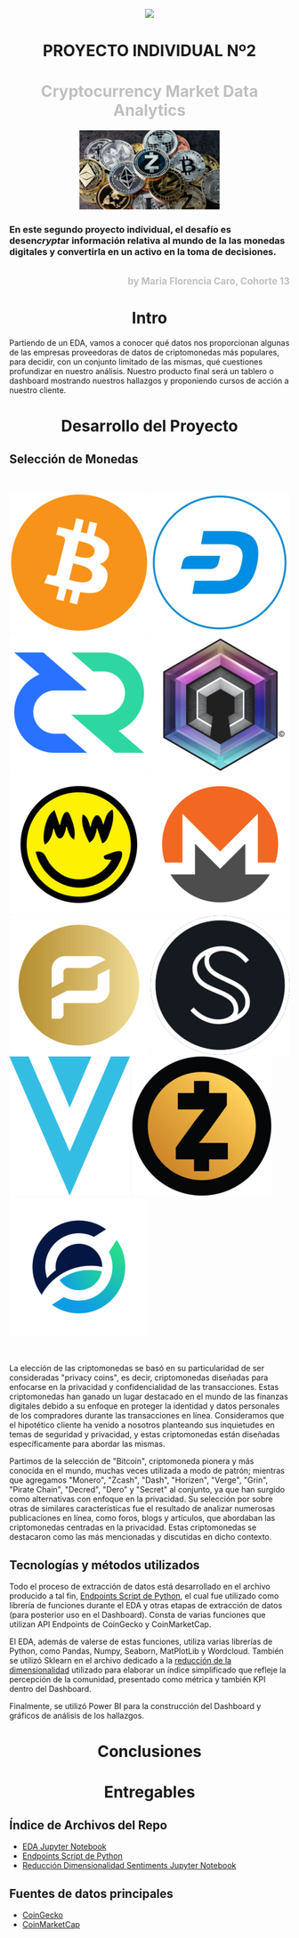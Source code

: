 <p align=center><img src=https://d31uz8lwfmyn8g.cloudfront.net/Assets/logo-henry-white-lg.png><p>

# <h1 align=center> **PROYECTO INDIVIDUAL Nº2** </h1>

# <h1 align=center>**<span style="color:silver">Cryptocurrency Market Data Analytics</span>**</h1>

<p align="center">
  <img src="src/crypto.jpg" alt="cryptocoins"  width="50%"/>
</p>

### En este segundo proyecto individual, el desafío es desen***crypt***ar información relativa al mundo de la las monedas digitales y convertirla en un activo en la toma de decisiones.
<br>
<div style="text-align: right; color: silver; font-size: 1.2em; font-weight: bold;">
  <a href="https://github.com/MarFloCaro" style="color: silver; text-decoration: none;">
    by Maria Florencia Caro, Cohorte 13
  </a>
</div>

# <h1 align=center> **Intro** </h1>

Partiendo de un EDA, vamos a conocer qué datos nos proporcionan algunas de las empresas proveedoras de datos de criptomonedas más populares, para decidir, con un conjunto limitado de las mismas, qué cuestiones profundizar en nuestro análisis. Nuestro producto final será un tablero o dashboard mostrando nuestros hallazgos y proponiendo cursos de acción a nuestro cliente.

# <h1 align=center> **Desarrollo del Proyecto**</h1>

## Selección de Monedas
<br>

![Bitcoin](src/bitcoin.png) ![Dash](src/dash.png) ![Decred](src/decred.png)
![Dero](src/dero.png) ![Grin](src/grin.png) ![Monero](src/monero.png)
![Pirate Chain](src/pirate-chain.png) ![Secret](src/secret.png) ![Verge](src/verge.png)
![Zcash](src/zcash.png) ![ZenCash](src/zencash.png)

<br>

La elección de las criptomonedas se basó en su particularidad de ser consideradas "privacy coins", es decir, criptomonedas diseñadas para enfocarse en la privacidad y confidencialidad de las transacciones. Estas criptomonedas han ganado un lugar destacado en el mundo de las finanzas digitales debido a su enfoque en proteger la identidad y datos personales de los compradores durante las transacciones en línea. Consideramos que el hipotético cliente ha venido a nosotros planteando sus inquietudes en temas de seguridad y privacidad, y estas criptomonedas están diseñadas específicamente para abordar las mismas.

Partimos de la selección de "Bitcoin", criptomoneda pionera y más conocida en el mundo, muchas veces utilizada a modo de patrón; mientras que agregamos "Monero", "Zcash", "Dash", "Horizen", "Verge", "Grin", "Pirate Chain", "Decred", "Dero" y "Secret" al conjunto, ya que han surgido como alternativas con enfoque en la privacidad. Su selección por sobre otras de similares características fue el resultado de analizar numerosas publicaciones en línea, como foros, blogs y artículos, que abordaban las criptomonedas centradas en la privacidad. Estas criptomonedas se destacaron como las más mencionadas y discutidas en dicho contexto.

## Tecnologías y métodos utilizados

Todo el proceso de extracción de datos está desarrollado en el archivo producido a tal fin, [Endpoints Script de Python](/endpoints.py), el cual fue utilizado como librería de funciones durante el EDA y otras etapas de extracción de datos (para posterior uso en el Dashboard). Consta de varias funciones que utilizan API Endpoints de CoinGecko y CoinMarketCap.

El EDA, además de valerse de estas funciones, utiliza varias librerías de Python, como Pandas, Numpy, Seaborn, MatPlotLib y Wordcloud. También se utilizó Sklearn en el archivo dedicado a la [reducción de la dimensionalidad](reduccion_dimensionalidad.ipynb) utilizado para elaborar un índice simplificado que refleje la percepción de la comunidad, presentado como métrica y también KPI dentro del Dashboard. 

Finalmente, se utilizó Power BI para la construcción del Dashboard y gráficos de análisis de los hallazgos.

# <h1 align=center> **Conclusiones**</h1>

## 

# <h1 align=center> **Entregables**</h1>

## Índice de Archivos del Repo

+ [EDA Jupyter Notebook](/eda.ipynb)
+ [Endpoints Script de Python](/endpoints.py)
+ [Reducción Dimensionalidad Sentiments Jupyter Notebook](reduccion_dimensionalidad.ipynb)

## Fuentes de datos principales

+ [CoinGecko](https://www.coingecko.com/)
+ [CoinMarketCap](https://coinmarketcap.com/)
